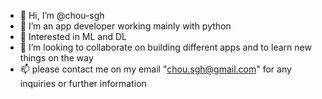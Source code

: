 - 👋 Hi, I’m @chou-sgh
- 👀 I’m an app developer working mainly with python
- 🌱 Interested in ML and DL 
- 💞️ I’m looking to collaborate on building different apps and to learn new things on the way 
- 📫 please contact me on my email "chou.sgh@gmail.com" for any inquiries or further information

<!---
chou-sgh/chou-sgh is a ✨ special ✨ repository because its `README.md` (this file) appears on your GitHub profile.
You can click the Preview link to take a look at your changes.
--->
